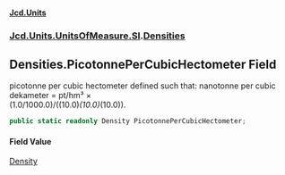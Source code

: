 #### [Jcd.Units](index.md 'index')
### [Jcd.Units.UnitsOfMeasure.SI](Jcd.Units.UnitsOfMeasure.SI.md 'Jcd.Units.UnitsOfMeasure.SI').[Densities](Densities.md 'Jcd.Units.UnitsOfMeasure.SI.Densities')

## Densities.PicotonnePerCubicHectometer Field

picotonne per cubic hectometer defined such that: nanotonne per cubic dekameter = pt/hm³ ×  
(1.0/1000.0)/((10.0)*(10.0)*(10.0)).

```csharp
public static readonly Density PicotonnePerCubicHectometer;
```

#### Field Value
[Density](Density.md 'Jcd.Units.UnitTypes.Density')